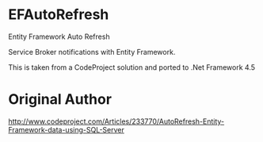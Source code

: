 EFAutoRefresh
=============

Entity Framework Auto Refresh

Service Broker notifications with Entity Framework.

This is taken from a CodeProject solution and ported to .Net Framework 4.5

Original Author
===============

http://www.codeproject.com/Articles/233770/AutoRefresh-Entity-Framework-data-using-SQL-Server
